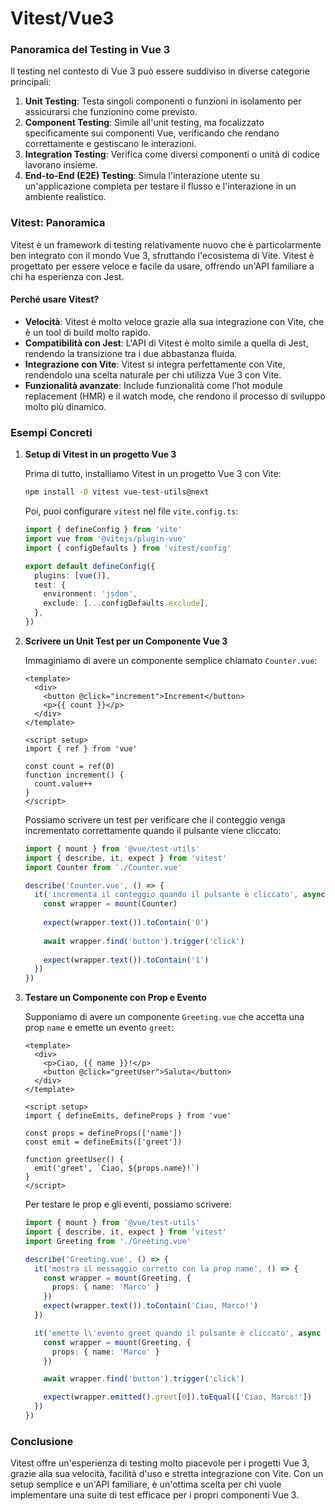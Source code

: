 # Vitest/Vue3

### Panoramica del Testing in Vue 3

Il testing nel contesto di Vue 3 può essere suddiviso in diverse categorie principali:

1. **Unit Testing**: Testa singoli componenti o funzioni in isolamento per assicurarsi che funzionino come previsto.
2. **Component Testing**: Simile all'unit testing, ma focalizzato specificamente sui componenti Vue, verificando che rendano correttamente e gestiscano le interazioni.
3. **Integration Testing**: Verifica come diversi componenti o unità di codice lavorano insieme.
4. **End-to-End (E2E) Testing**: Simula l'interazione utente su un'applicazione completa per testare il flusso e l'interazione in un ambiente realistico.

### Vitest: Panoramica

Vitest è un framework di testing relativamente nuovo che è particolarmente ben integrato con il mondo Vue 3, sfruttando l'ecosistema di Vite. Vitest è progettato per essere veloce e facile da usare, offrendo un'API familiare a chi ha esperienza con Jest.

#### Perché usare Vitest?

- **Velocità**: Vitest è molto veloce grazie alla sua integrazione con Vite, che è un tool di build molto rapido.
- **Compatibilità con Jest**: L'API di Vitest è molto simile a quella di Jest, rendendo la transizione tra i due abbastanza fluida.
- **Integrazione con Vite**: Vitest si integra perfettamente con Vite, rendendolo una scelta naturale per chi utilizza Vue 3 con Vite.
- **Funzionalità avanzate**: Include funzionalità come l’hot module replacement (HMR) e il watch mode, che rendono il processo di sviluppo molto più dinamico.

### Esempi Concreti

1. **Setup di Vitest in un progetto Vue 3**

   Prima di tutto, installiamo Vitest in un progetto Vue 3 con Vite:

   ```bash
   npm install -D vitest vue-test-utils@next
   ```

   Poi, puoi configurare `vitest` nel file `vite.config.ts`:

   ```typescript
   import { defineConfig } from 'vite'
   import vue from '@vitejs/plugin-vue'
   import { configDefaults } from 'vitest/config'

   export default defineConfig({
     plugins: [vue()],
     test: {
       environment: 'jsdom',
       exclude: [...configDefaults.exclude],
     },
   })
   ```

2. **Scrivere un Unit Test per un Componente Vue 3**

   Immaginiamo di avere un componente semplice chiamato `Counter.vue`:

   ```vue
   <template>
     <div>
       <button @click="increment">Increment</button>
       <p>{{ count }}</p>
     </div>
   </template>

   <script setup>
   import { ref } from 'vue'

   const count = ref(0)
   function increment() {
     count.value++
   }
   </script>
   ```

   Possiamo scrivere un test per verificare che il conteggio venga incrementato correttamente quando il pulsante viene cliccato:

   ```typescript
   import { mount } from '@vue/test-utils'
   import { describe, it, expect } from 'vitest'
   import Counter from './Counter.vue'

   describe('Counter.vue', () => {
     it('incrementa il conteggio quando il pulsante è cliccato', async () => {
       const wrapper = mount(Counter)
       
       expect(wrapper.text()).toContain('0')
       
       await wrapper.find('button').trigger('click')
       
       expect(wrapper.text()).toContain('1')
     })
   })
   ```

3. **Testare un Componente con Prop e Evento**

   Supponiamo di avere un componente `Greeting.vue` che accetta una prop `name` e emette un evento `greet`:

   ```vue
   <template>
     <div>
       <p>Ciao, {{ name }}!</p>
       <button @click="greetUser">Saluta</button>
     </div>
   </template>

   <script setup>
   import { defineEmits, defineProps } from 'vue'

   const props = defineProps(['name'])
   const emit = defineEmits(['greet'])

   function greetUser() {
     emit('greet', `Ciao, ${props.name}!`)
   }
   </script>
   ```

   Per testare le prop e gli eventi, possiamo scrivere:

   ```typescript
   import { mount } from '@vue/test-utils'
   import { describe, it, expect } from 'vitest'
   import Greeting from './Greeting.vue'

   describe('Greeting.vue', () => {
     it('mostra il messaggio corretto con la prop name', () => {
       const wrapper = mount(Greeting, {
         props: { name: 'Marco' }
       })
       expect(wrapper.text()).toContain('Ciao, Marco!')
     })

     it('emette l\'evento greet quando il pulsante è cliccato', async () => {
       const wrapper = mount(Greeting, {
         props: { name: 'Marco' }
       })

       await wrapper.find('button').trigger('click')

       expect(wrapper.emitted().greet[0]).toEqual(['Ciao, Marco!'])
     })
   })
   ```

### Conclusione

Vitest offre un'esperienza di testing molto piacevole per i progetti Vue 3, grazie alla sua velocità, facilità d'uso e stretta integrazione con Vite. Con un setup semplice e un'API familiare, è un'ottima scelta per chi vuole implementare una suite di test efficace per i propri componenti Vue 3.